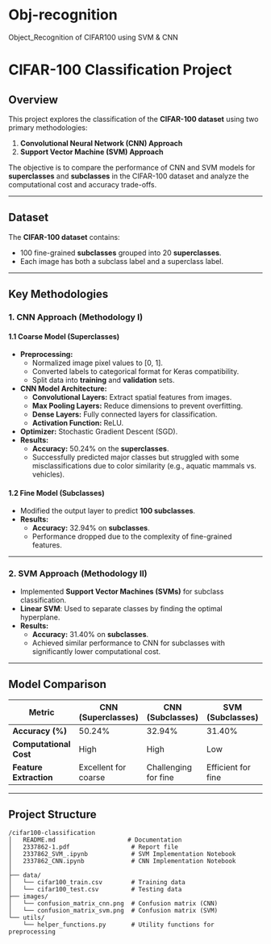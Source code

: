 # Obj-recognition
Object_Recognition of CIFAR100 using SVM & CNN

# **CIFAR-100 Classification Project**

## **Overview**
This project explores the classification of the **CIFAR-100 dataset** using two primary methodologies:
1. **Convolutional Neural Network (CNN) Approach**
2. **Support Vector Machine (SVM) Approach**

The objective is to compare the performance of CNN and SVM models for **superclasses** and **subclasses** in the CIFAR-100 dataset and analyze the computational cost and accuracy trade-offs.

---

## **Dataset**
The **CIFAR-100 dataset** contains:
- 100 fine-grained **subclasses** grouped into 20 **superclasses**.
- Each image has both a subclass label and a superclass label.

---

## **Key Methodologies**

### **1. CNN Approach (Methodology I)**

#### **1.1 Coarse Model (Superclasses)**
- **Preprocessing:**
  - Normalized image pixel values to [0, 1].
  - Converted labels to categorical format for Keras compatibility.
  - Split data into **training** and **validation** sets.
- **CNN Model Architecture:**
  - **Convolutional Layers:** Extract spatial features from images.
  - **Max Pooling Layers:** Reduce dimensions to prevent overfitting.
  - **Dense Layers:** Fully connected layers for classification.
  - **Activation Function:** ReLU.
- **Optimizer:** Stochastic Gradient Descent (SGD).
- **Results:**  
  - **Accuracy:** 50.24% on the **superclasses**.  
  - Successfully predicted major classes but struggled with some misclassifications due to color similarity (e.g., aquatic mammals vs. vehicles).

#### **1.2 Fine Model (Subclasses)**
- Modified the output layer to predict **100 subclasses**.
- **Results:**  
  - **Accuracy:** 32.94% on **subclasses**.
  - Performance dropped due to the complexity of fine-grained features.

---

### **2. SVM Approach (Methodology II)**
- Implemented **Support Vector Machines (SVMs)** for subclass classification.
- **Linear SVM**: Used to separate classes by finding the optimal hyperplane.
- **Results:**  
  - **Accuracy:** 31.40% on **subclasses**.
  - Achieved similar performance to CNN for subclasses with significantly lower computational cost.

---

## **Model Comparison**

| **Metric**            | **CNN (Superclasses)** | **CNN (Subclasses)** | **SVM (Subclasses)** |
|-----------------------|------------------------|---------------------|---------------------|
| **Accuracy (%)**      | 50.24%                  | 32.94%              | 31.40%              |
| **Computational Cost**| High                    | High                | Low                 |
| **Feature Extraction**| Excellent for coarse    | Challenging for fine| Efficient for fine  |

---

## **Project Structure**

```plaintext
/cifar100-classification
│   README.md                    # Documentation
│   2337862-1.pdf                 # Report file
│   2337862_SVM_.ipynb            # SVM Implementation Notebook
│   2337862_CNN.ipynb             # CNN Implementation Notebook
│
├── data/
│   └── cifar100_train.csv        # Training data
│   └── cifar100_test.csv         # Testing data
├── images/
│   └── confusion_matrix_cnn.png  # Confusion matrix (CNN)
│   └── confusion_matrix_svm.png  # Confusion matrix (SVM)
└── utils/
    └── helper_functions.py       # Utility functions for preprocessing
```
